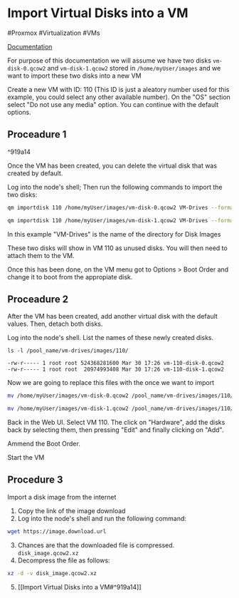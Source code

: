 # Import Virtual Disks into a VM
#Proxmox #Virtualization  #VMs

[Documentation](https://ostechnix.com/import-qcow2-into-proxmox/)

For purpose of this documentation we will assume we have two disks `vm-disk-0.qcow2` and `vm-disk-1.qcow2` stored in `/home/myUser/images`  and we want to import these two disks into a new VM

Create a new VM with ID: 110 (This ID is just a aleatory number used for this example, you could select any other available number). On the "OS" section select "Do not use any media" option. You can continue with the default options.

## Proceadure 1

^919a14

Once the VM has been created, you can delete the virtual disk that was created by default.

Log into the node's shell; Then run the following commands to import the two disks:
```bash
qm importdisk 110 /home/myUser/images/vm-disk-0.qcow2 VM-Drives --format qcow2
```

```bash
qm importdisk 110 /home/myUser/images/vm-disk-1.qcow2 VM-Drives --format qcow2
```

In this example "VM-Drives" is the name of the directory for Disk Images 

These two disks will show in VM 110 as unused disks. You will then need to attach them to the VM.

Once this has been done, on the VM menu got to Options > Boot Order and change it to boot from the appropiate disk.

## Proceadure 2
After the VM has been created, add another virtual disk with the default values. Then, detach both disks. 

Log into the node's shell. List the names of these newly created disks.
```
ls -l /pool_name/vm-drives/images/110/
```

```
-rw-r----- 1 root root 524368281600 Mar 30 17:26 vm-110-disk-0.qcow2
-rw-r----- 1 root root  20974993408 Mar 30 17:26 vm-110-disk-1.qcow2
```

Now we are going to replace this files with the once we want to import
```bash
mv /home/myUser/images/vm-disk-0.qcow2 /pool_name/vm-drives/images/110/vm-110-disk-0.qcow2
```

```bash
mv /home/myUser/images/vm-disk-1.qcow2 /pool_name/vm-drives/images/110/vm-110-disk-1.qcow2
```

Back in the Web UI. Select VM 110. The click on "Hardware", add the disks back by selecting them, then pressing "Edit" and finally clicking on  "Add".

Ammend the Boot Order.

Start the VM

## Procedure 3
Import a disk image from the internet
1. Copy the link of the image download
2. Log into the node's shell and run the following command:
```bash
wget https://image.download.url
```

3. Chances are that the downloaded file is compressed. `disk_image.qcow2.xz`
4. Decompress the file as follows:
```bash
xz -d -v disk_image.qcow2.xz
```

5. [[Import Virtual Disks into a VM#^919a14]]
